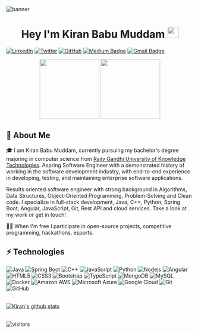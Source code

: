 ![banner](https://github.com/kiranmuddam/kiranmuddam/blob/master/0.jpeg)

<h1 align="center">Hey I'm Kiran Babu Muddam <img src="https://raw.githubusercontent.com/kiranmuddam/kiranmuddam/master/wave.gif" width="30px"></h1> 

[![LinkedIn](https://img.shields.io/badge/LinkedIn-kiranmuddam-blue?style=flat-square&logo=linkedin)](https://www.linkedin.com/in/kiranmuddam/)
[![Twitter](https://img.shields.io/twitter/follow/kiranbabumuddam?style=flat-square&logo=twitter)](https://twitter.com/kiranbabumuddam)
[![GitHub](https://img.shields.io/badge/GitHub-kiranmuddam-lightgrey?style=flat-square&logo=github)](https://www.github.com/kiranmuddam/)
[![Medium Badge](https://img.shields.io/badge/-blog.kiranmuddam.com-03a57a?style=flat-square&labelColor=000000&logo=Medium&link=https://blog.kiranmuddam.com)](https://blog.kiranmuddam.com)
[![Gmail Badge](https://img.shields.io/badge/-kiraniiitn@gmail.com-c14438?style=flat-square&logo=Gmail&logoColor=white&link=mailto:kiraniiitn@gmail.com)](mailto:kiraniiitn@gmail.com)
<p align="center"> <img src="https://octodex.github.com/images/daftpunktocat-thomas.gif" height="160px" width="160px"> <img src="https://octodex.github.com/images/daftpunktocat-guy.gif" height="160px" width="160px"> </p>

## 🚀 About Me 

🎓 I am Kiran Babu Muddam, currently pursuing my bachelor's degree majoring in computer science from [Rajiv Gandhi University of Knowledge Technologies](https://rguktn.ac.in/). Aspring Software Engineer with a demonstrated history of working in the software development industry, with end-to-end experience in developing, testing, and maintaining enterprise software applications.

Results oriented software engineer with strong background in Algorithms, Data Structures, Object-Oriented Programming, Problem-Solving and Clean code. I specialize in full-stack development, Java, C++, Python, Spring Boot, Angular, JavaScript, Git, Rest API and cloud services. Take a look at my work or get in touch! <br>

👨‍💻 When I'm free I participate in open-source projects, competitive programming, hackathons, esports.

## ⚡ Technologies

![Java](https://img.shields.io/badge/-java-E34A86?style=flat-square&logo=java)
![Spring Boot](https://img.shields.io/badge/-SpringBoot-007ACC?style=flat-square&logo=springboot)
![C++](https://img.shields.io/badge/-C++-00599C?style=flat-square&logo=c)
![JavaScript](https://img.shields.io/badge/-JavaScript-black?style=flat-square&logo=javascript)
![Python](https://img.shields.io/badge/-Python-black?style=flat-square&logo=Python)
![Nodejs](https://img.shields.io/badge/-Nodejs-black?style=flat-square&logo=Node.js)
![Angular](https://img.shields.io/badge/-Angular-blue?style=flat-square&logo=Angular)
![HTML5](https://img.shields.io/badge/-HTML5-E34F26?style=flat-square&logo=html5&logoColor=white)
![CSS3](https://img.shields.io/badge/-CSS3-1572B6?style=flat-square&logo=css3)
![Bootstrap](https://img.shields.io/badge/-Bootstrap-563D7C?style=flat-square&logo=bootstrap)
![TypeScript](https://img.shields.io/badge/-TypeScript-007ACC?style=flat-square&logo=typescript)
![MongoDB](https://img.shields.io/badge/-MongoDB-black?style=flat-square&logo=mongodb)
![MySQL](https://img.shields.io/badge/-MySQL-black?style=flat-square&logo=mysql)
![Docker](https://img.shields.io/badge/-Docker-black?style=flat-square&logo=docker)
![Amazon AWS](https://img.shields.io/badge/Amazon%20AWS-232F3E?style=flat-square&logo=amazon-aws)
![Microsoft Azure](https://img.shields.io/badge/Microsoft%20Azure-232F7E?style=flat-square&logo=microsoft-azure)
![Google Cloud](https://img.shields.io/badge/Google%20Cloud-black?style=flat-square&logo=google-cloud)
![Git](https://img.shields.io/badge/-Git-black?style=flat-square&logo=git)
![GitHub](https://img.shields.io/badge/-GitHub-181717?style=flat-square&logo=github)


<br/>
<a href="https://github.com/kiranmuddam">
  <img align="center" src="https://github-readme-stats.vercel.app/api?username=kiranmuddam&show_icons=true&include_all_commits=true&theme=material-palenight" alt="Kiran's github stats" />
</a>
</br>
</br>

![visitors](https://visitor-badge.laobi.icu/badge?page_id=kiranmuddam.kiranmuddam)


